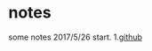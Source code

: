 # notes
some notes
2017/5/26 start.
1.[github](https://github.com/nghxni/notes/blob/master/github/lists)
